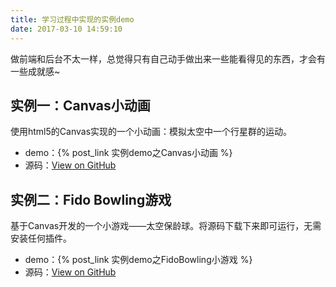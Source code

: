 ```yaml
---
title: 学习过程中实现的实例demo
date: 2017-03-10 14:59:10
---
```


做前端和后台不太一样，总觉得只有自己动手做出来一些能看得见的东西，才会有一些成就感~

<!-- more -->

## 实例一：Canvas小动画

使用html5的Canvas实现的一个小动画：模拟太空中一个行星群的运动。

* demo：{% post_link 实例demo之Canvas小动画 %}
* 源码：[View on GitHub](https://github.com/fantasticZhang/Asteroids)

## 实例二：Fido Bowling游戏

基于Canvas开发的一个小游戏——太空保龄球。将源码下载下来即可运行，无需安装任何插件。

* demo：{% post_link 实例demo之FidoBowling小游戏 %}
* 源码：[View on GitHub](https://github.com/fantasticZhang/FidoBowling)
